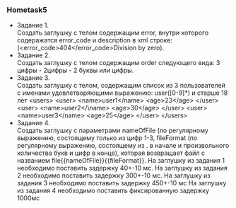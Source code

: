 ### Hometask5  
* Задание 1.  
Создать заглушку с телом содержащим error, внутри которого содеражатся error_code и description в xml строке: (<error><error_code>404</error_code><description>Division by zero</description>).
* Задание 2.  
Создать заглушку с телом содержащим order следующего вида: 3 цифры - 2цифры - 2 буквы или цифры.
* Задание 3.  
Создать заглушку с телом, содержащим список из 3 пользователей с именами удовлетворяющими выражению: user([0-9]*) и старше 18 лет
\<users\>
  \<user\>
      \<name\>user1\<\/name\>
      \<age\>23\<\/age\>
  \<\/user\>
  \<user\>
      \<name\>user2\</\name\>
      \<age\>30\<\/age\>
  \<\/user\>
  \<user\>
      \<name\>user3\<\/name\>
      \<age\>25\<\/age\>
  \<\/user\>
\<\/users\>  
* Задание 4.  
Создать заглушку с параметрами nameOfFile (по регулярному выражению, состоящему только из цифр 1-3, fileFormat (по регулярному выражению, состоящему из . в начале и произвольного количества букв и цифр в конце), которая возвращает файл с названием file{{nameOfFile}}{{fileFormat}}.
На заглушку из задания 1 необходимо поставить задержку 40+-10 мс.
На заглушку из задания 2 необходимо поставить задержку 300+-10 мс.
На заглушку из задания 3 необходимо поставить задержку 450+-10 мс
На заглушку из задания 4 необходимо поставить фиксированную задержку 1000мс
